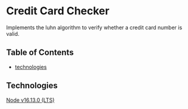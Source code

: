# Credit Card Checker 
Implements the luhn algorithm to verify whether a credit card number is valid. 

## Table of Contents
* [technologies](#technologies)



## Technologies
[Node v16.13.0 (LTS)](node.org/en/blog/release/v16.13.0/)


